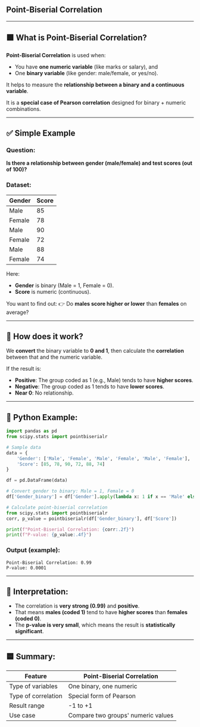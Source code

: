 ## **Point-Biserial Correlation**
---

## 🟩 What is Point-Biserial Correlation?

**Point-Biserial Correlation** is used when:

* You have **one numeric variable** (like marks or salary), and
* One **binary variable** (like gender: male/female, or yes/no).

It helps to measure the **relationship between a binary and a continuous variable**.

It is a **special case of Pearson correlation** designed for binary + numeric combinations.

---

## ✅ Simple Example

### Question:

**Is there a relationship between gender (male/female) and test scores (out of 100)?**

### Dataset:

| Gender | Score |
| ------ | ----- |
| Male   | 85    |
| Female | 78    |
| Male   | 90    |
| Female | 72    |
| Male   | 88    |
| Female | 74    |

Here:

* **Gender** is binary (Male = 1, Female = 0).
* **Score** is numeric (continuous).

You want to find out:
👉 Do **males score higher or lower** than **females** on average?

---

## 🧠 How does it work?

We **convert** the binary variable to **0 and 1**, then calculate the **correlation** between that and the numeric variable.

If the result is:

* **Positive**: The group coded as 1 (e.g., Male) tends to have **higher scores**.
* **Negative**: The group coded as 1 tends to have **lower scores**.
* **Near 0**: No relationship.

---

## 📌 Python Example:

```python
import pandas as pd
from scipy.stats import pointbiserialr

# Sample data
data = {
    'Gender': ['Male', 'Female', 'Male', 'Female', 'Male', 'Female'],
    'Score': [85, 78, 90, 72, 88, 74]
}

df = pd.DataFrame(data)

# Convert gender to binary: Male = 1, Female = 0
df['Gender_binary'] = df['Gender'].apply(lambda x: 1 if x == 'Male' else 0)

# Calculate point-biserial correlation
from scipy.stats import pointbiserialr
corr, p_value = pointbiserialr(df['Gender_binary'], df['Score'])

print(f"Point-Biserial Correlation: {corr:.2f}")
print(f"P-value: {p_value:.4f}")
```

### Output (example):

```
Point-Biserial Correlation: 0.99
P-value: 0.0001
```

---

## 📘 Interpretation:

* The correlation is **very strong (0.99)** and **positive**.
* That means **males (coded 1)** tend to have **higher scores** than **females (coded 0)**.
* The **p-value is very small**, which means the result is **statistically significant**.

---

## 🟦 Summary:

| Feature             | Point-Biserial Correlation         |
| ------------------- | ---------------------------------- |
| Type of variables   | One binary, one numeric            |
| Type of correlation | Special form of Pearson            |
| Result range        | -1 to +1                           |
| Use case            | Compare two groups' numeric values |




